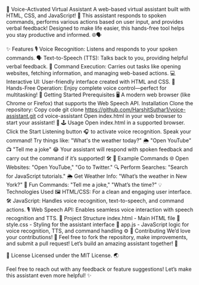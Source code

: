 🌟 Voice-Activated Virtual Assistant
A web-based virtual assistant built with HTML, CSS, and JavaScript! 🎉 This assistant responds to spoken commands, performs various actions based on user input, and provides verbal feedback! Designed to make life easier, this hands-free tool helps you stay productive and informed. 🌐🗣️

✨ Features
🎙️ Voice Recognition: Listens and responds to your spoken commands.
🗣️ Text-to-Speech (TTS): Talks back to you, providing helpful verbal feedback.
🚀 Command Execution: Carries out tasks like opening websites, fetching information, and managing web-based actions.
💻 Interactive UI: User-friendly interface created with HTML and CSS.
🙌 Hands-Free Operation: Enjoy complete voice control—perfect for multitasking!
🚀 Getting Started
Prerequisites
🖥️ A modern web browser (like Chrome or Firefox) that supports the Web Speech API.
Installation
Clone the repository:
Copy code
git clone https://github.com/HarshitSuthar1/voice-assistant.git
cd voice-assistant
Open index.html in your web browser to start your assistant! 🎉
🕹️ Usage
Open index.html in a supported browser.
Click the Start Listening button 🎧 to activate voice recognition.
Speak your command! Try things like:
"What's the weather today?" 🌦️
"Open YouTube" 📺
"Tell me a joke" 😂
Your assistant will respond with spoken feedback and carry out the command if it’s supported! 🛠️
📝 Example Commands
🌐 Open Websites: "Open YouTube," "Go to Twitter."
🔍 Perform Searches: "Search for JavaScript tutorials."
🌦️ Get Weather Info: "What’s the weather in New York?"
🎉 Fun Commands: "Tell me a joke," "What’s the time?"
💡 Technologies Used
🖼️ HTML/CSS: For a clean and engaging user interface.
🛠️ JavaScript: Handles voice recognition, text-to-speech, and command actions.
🎙️ Web Speech API: Enables seamless voice interaction with speech recognition and TTS.
📁 Project Structure
index.html - Main HTML file 📝
style.css - Styling for the assistant interface 🎨
app.js - JavaScript logic for voice recognition, TTS, and command handling ⚙️
🤝 Contributing
We’d love your contributions! 💙 Feel free to fork the repository, make improvements, and submit a pull request! Let’s build an amazing assistant together! 🌈

📜 License
Licensed under the MIT License. 🌏

Feel free to reach out with any feedback or feature suggestions! Let’s make this assistant even more helpful! ✨
